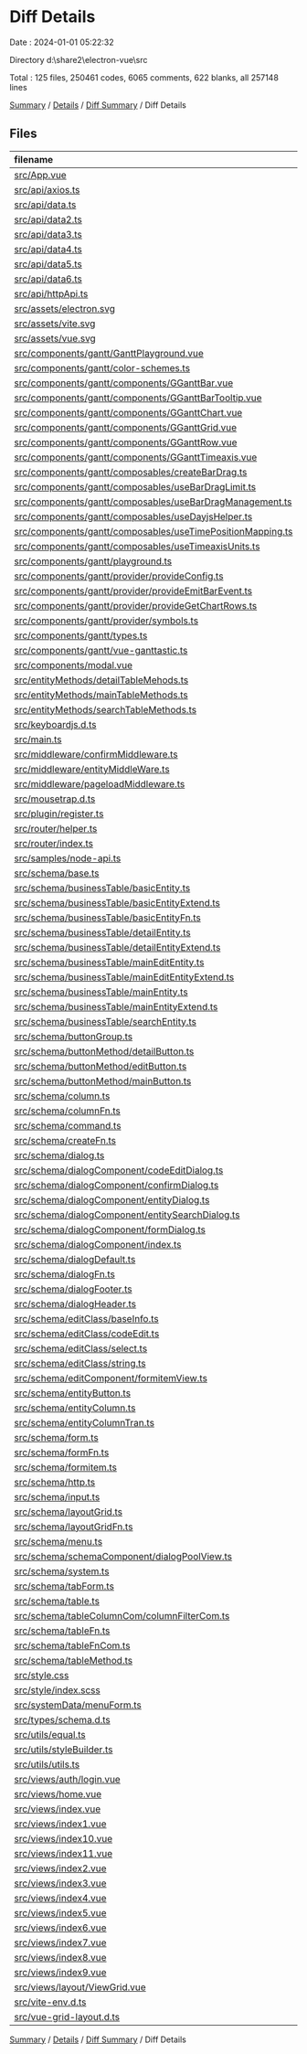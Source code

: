 # Diff Details

Date : 2024-01-01 05:22:32

Directory d:\\share2\\electron-vue\\src

Total : 125 files,  250461 codes, 6065 comments, 622 blanks, all 257148 lines

[Summary](results.md) / [Details](details.md) / [Diff Summary](diff.md) / Diff Details

## Files
| filename | language | code | comment | blank | total |
| :--- | :--- | ---: | ---: | ---: | ---: |
| [src/App.vue](/src/App.vue) | Vue | 15 | 0 | 2 | 17 |
| [src/api/axios.ts](/src/api/axios.ts) | TypeScript | 4 | 0 | 1 | 5 |
| [src/api/data.ts](/src/api/data.ts) | TypeScript | 173,189 | 5,199 | 7 | 178,395 |
| [src/api/data2.ts](/src/api/data2.ts) | TypeScript | 6 | 0 | 2 | 8 |
| [src/api/data3.ts](/src/api/data3.ts) | TypeScript | 5,654 | 189 | 4 | 5,847 |
| [src/api/data4.ts](/src/api/data4.ts) | TypeScript | 54,277 | 0 | 1 | 54,278 |
| [src/api/data5.ts](/src/api/data5.ts) | TypeScript | 60 | 204 | 1 | 265 |
| [src/api/data6.ts](/src/api/data6.ts) | TypeScript | 11,026 | 14 | 3 | 11,043 |
| [src/api/httpApi.ts](/src/api/httpApi.ts) | TypeScript | 164 | 24 | 11 | 199 |
| [src/assets/electron.svg](/src/assets/electron.svg) | XML | 1 | 0 | 0 | 1 |
| [src/assets/vite.svg](/src/assets/vite.svg) | XML | 1 | 0 | 0 | 1 |
| [src/assets/vue.svg](/src/assets/vue.svg) | XML | 1 | 0 | 0 | 1 |
| [src/components/gantt/GanttPlayground.vue](/src/components/gantt/GanttPlayground.vue) | Vue | 158 | 0 | 16 | 174 |
| [src/components/gantt/color-schemes.ts](/src/components/gantt/color-schemes.ts) | TypeScript | 117 | 0 | 16 | 133 |
| [src/components/gantt/components/GGanttBar.vue](/src/components/gantt/components/GGanttBar.vue) | Vue | 146 | 0 | 18 | 164 |
| [src/components/gantt/components/GGanttBarTooltip.vue](/src/components/gantt/components/GGanttBarTooltip.vue) | Vue | 114 | 0 | 19 | 133 |
| [src/components/gantt/components/GGanttChart.vue](/src/components/gantt/components/GGanttChart.vue) | Vue | 232 | 3 | 20 | 255 |
| [src/components/gantt/components/GGanttGrid.vue](/src/components/gantt/components/GGanttGrid.vue) | Vue | 38 | 0 | 6 | 44 |
| [src/components/gantt/components/GGanttRow.vue](/src/components/gantt/components/GGanttRow.vue) | Vue | 100 | 0 | 15 | 115 |
| [src/components/gantt/components/GGanttTimeaxis.vue](/src/components/gantt/components/GGanttTimeaxis.vue) | Vue | 85 | 0 | 9 | 94 |
| [src/components/gantt/composables/createBarDrag.ts](/src/components/gantt/composables/createBarDrag.ts) | TypeScript | 110 | 0 | 18 | 128 |
| [src/components/gantt/composables/useBarDragLimit.ts](/src/components/gantt/composables/useBarDragLimit.ts) | TypeScript | 156 | 5 | 8 | 169 |
| [src/components/gantt/composables/useBarDragManagement.ts](/src/components/gantt/composables/useBarDragManagement.ts) | TypeScript | 189 | 0 | 17 | 206 |
| [src/components/gantt/composables/useDayjsHelper.ts](/src/components/gantt/composables/useDayjsHelper.ts) | TypeScript | 37 | 0 | 9 | 46 |
| [src/components/gantt/composables/useTimePositionMapping.ts](/src/components/gantt/composables/useTimePositionMapping.ts) | TypeScript | 25 | 0 | 7 | 32 |
| [src/components/gantt/composables/useTimeaxisUnits.ts](/src/components/gantt/composables/useTimeaxisUnits.ts) | TypeScript | 121 | 3 | 9 | 133 |
| [src/components/gantt/playground.ts](/src/components/gantt/playground.ts) | TypeScript | 4 | 0 | 2 | 6 |
| [src/components/gantt/provider/provideConfig.ts](/src/components/gantt/provider/provideConfig.ts) | TypeScript | 9 | 0 | 2 | 11 |
| [src/components/gantt/provider/provideEmitBarEvent.ts](/src/components/gantt/provider/provideEmitBarEvent.ts) | TypeScript | 9 | 0 | 2 | 11 |
| [src/components/gantt/provider/provideGetChartRows.ts](/src/components/gantt/provider/provideGetChartRows.ts) | TypeScript | 9 | 0 | 2 | 11 |
| [src/components/gantt/provider/symbols.ts](/src/components/gantt/provider/symbols.ts) | TypeScript | 16 | 0 | 4 | 20 |
| [src/components/gantt/types.ts](/src/components/gantt/types.ts) | TypeScript | 16 | 1 | 2 | 19 |
| [src/components/gantt/vue-ganttastic.ts](/src/components/gantt/vue-ganttastic.ts) | TypeScript | 26 | 0 | 7 | 33 |
| [src/components/modal.vue](/src/components/modal.vue) | Vue | 38 | 0 | 4 | 42 |
| [src/entityMethods/detailTableMehods.ts](/src/entityMethods/detailTableMehods.ts) | TypeScript | 0 | 0 | 1 | 1 |
| [src/entityMethods/mainTableMethods.ts](/src/entityMethods/mainTableMethods.ts) | TypeScript | 9 | 1 | 2 | 12 |
| [src/entityMethods/searchTableMethods.ts](/src/entityMethods/searchTableMethods.ts) | TypeScript | 0 | 0 | 1 | 1 |
| [src/keyboardjs.d.ts](/src/keyboardjs.d.ts) | TypeScript | 1 | 0 | 0 | 1 |
| [src/main.ts](/src/main.ts) | TypeScript | 55 | 1 | 2 | 58 |
| [src/middleware/confirmMiddleware.ts](/src/middleware/confirmMiddleware.ts) | TypeScript | 33 | 0 | 2 | 35 |
| [src/middleware/entityMiddleWare.ts](/src/middleware/entityMiddleWare.ts) | TypeScript | 4 | 0 | 1 | 5 |
| [src/middleware/pageloadMiddleware.ts](/src/middleware/pageloadMiddleware.ts) | TypeScript | 7 | 0 | 1 | 8 |
| [src/mousetrap.d.ts](/src/mousetrap.d.ts) | TypeScript | 1 | 0 | 0 | 1 |
| [src/plugin/register.ts](/src/plugin/register.ts) | TypeScript | 42 | 0 | 1 | 43 |
| [src/router/helper.ts](/src/router/helper.ts) | TypeScript | 47 | 13 | 6 | 66 |
| [src/router/index.ts](/src/router/index.ts) | TypeScript | 103 | 15 | 9 | 127 |
| [src/samples/node-api.ts](/src/samples/node-api.ts) | TypeScript | 0 | 11 | 3 | 14 |
| [src/schema/base.ts](/src/schema/base.ts) | TypeScript | 3 | 0 | 0 | 3 |
| [src/schema/businessTable/basicEntity.ts](/src/schema/businessTable/basicEntity.ts) | TypeScript | 251 | 5 | 9 | 265 |
| [src/schema/businessTable/basicEntityExtend.ts](/src/schema/businessTable/basicEntityExtend.ts) | TypeScript | 5 | 0 | 5 | 10 |
| [src/schema/businessTable/basicEntityFn.ts](/src/schema/businessTable/basicEntityFn.ts) | TypeScript | 69 | 0 | 8 | 77 |
| [src/schema/businessTable/detailEntity.ts](/src/schema/businessTable/detailEntity.ts) | TypeScript | 8 | 0 | 0 | 8 |
| [src/schema/businessTable/detailEntityExtend.ts](/src/schema/businessTable/detailEntityExtend.ts) | TypeScript | 29 | 0 | 2 | 31 |
| [src/schema/businessTable/mainEditEntity.ts](/src/schema/businessTable/mainEditEntity.ts) | TypeScript | -8 | 15 | 2 | 9 |
| [src/schema/businessTable/mainEditEntityExtend.ts](/src/schema/businessTable/mainEditEntityExtend.ts) | TypeScript | 30 | 10 | 1 | 41 |
| [src/schema/businessTable/mainEntity.ts](/src/schema/businessTable/mainEntity.ts) | TypeScript | 14 | 1 | 2 | 17 |
| [src/schema/businessTable/mainEntityExtend.ts](/src/schema/businessTable/mainEntityExtend.ts) | TypeScript | 55 | 4 | 4 | 63 |
| [src/schema/businessTable/searchEntity.ts](/src/schema/businessTable/searchEntity.ts) | TypeScript | 6 | 0 | 0 | 6 |
| [src/schema/buttonGroup.ts](/src/schema/buttonGroup.ts) | TypeScript | 11 | 0 | 0 | 11 |
| [src/schema/buttonMethod/detailButton.ts](/src/schema/buttonMethod/detailButton.ts) | TypeScript | 0 | 0 | 1 | 1 |
| [src/schema/buttonMethod/editButton.ts](/src/schema/buttonMethod/editButton.ts) | TypeScript | 0 | 0 | 1 | 1 |
| [src/schema/buttonMethod/mainButton.ts](/src/schema/buttonMethod/mainButton.ts) | TypeScript | 51 | 62 | 12 | 125 |
| [src/schema/column.ts](/src/schema/column.ts) | TypeScript | 17 | 0 | 7 | 24 |
| [src/schema/columnFn.ts](/src/schema/columnFn.ts) | TypeScript | 3 | 1 | 0 | 4 |
| [src/schema/command.ts](/src/schema/command.ts) | TypeScript | -1 | 0 | 2 | 1 |
| [src/schema/createFn.ts](/src/schema/createFn.ts) | TypeScript | 13 | -3 | 0 | 10 |
| [src/schema/dialog.ts](/src/schema/dialog.ts) | TypeScript | -29 | -2 | 7 | -24 |
| [src/schema/dialogComponent/codeEditDialog.ts](/src/schema/dialogComponent/codeEditDialog.ts) | TypeScript | 54 | 1 | 7 | 62 |
| [src/schema/dialogComponent/confirmDialog.ts](/src/schema/dialogComponent/confirmDialog.ts) | TypeScript | -11 | 0 | 1 | -10 |
| [src/schema/dialogComponent/entityDialog.ts](/src/schema/dialogComponent/entityDialog.ts) | TypeScript | 54 | 1 | 7 | 62 |
| [src/schema/dialogComponent/entitySearchDialog.ts](/src/schema/dialogComponent/entitySearchDialog.ts) | TypeScript | -53 | 0 | -4 | -57 |
| [src/schema/dialogComponent/formDialog.ts](/src/schema/dialogComponent/formDialog.ts) | TypeScript | 54 | 1 | 5 | 60 |
| [src/schema/dialogComponent/index.ts](/src/schema/dialogComponent/index.ts) | TypeScript | -1 | 1 | 4 | 4 |
| [src/schema/dialogDefault.ts](/src/schema/dialogDefault.ts) | TypeScript | 9 | 0 | 1 | 10 |
| [src/schema/dialogFn.ts](/src/schema/dialogFn.ts) | TypeScript | -13 | 2 | 1 | -10 |
| [src/schema/dialogFooter.ts](/src/schema/dialogFooter.ts) | TypeScript | 9 | 0 | 1 | 10 |
| [src/schema/dialogHeader.ts](/src/schema/dialogHeader.ts) | TypeScript | 9 | 0 | 1 | 10 |
| [src/schema/editClass/baseInfo.ts](/src/schema/editClass/baseInfo.ts) | TypeScript | 2 | 0 | 0 | 2 |
| [src/schema/editClass/codeEdit.ts](/src/schema/editClass/codeEdit.ts) | TypeScript | 41 | 2 | 1 | 44 |
| [src/schema/editClass/select.ts](/src/schema/editClass/select.ts) | TypeScript | 3 | 0 | 0 | 3 |
| [src/schema/editClass/string.ts](/src/schema/editClass/string.ts) | TypeScript | 1 | 0 | 0 | 1 |
| [src/schema/editComponent/formitemView.ts](/src/schema/editComponent/formitemView.ts) | TypeScript | 4 | 1 | 1 | 6 |
| [src/schema/entityButton.ts](/src/schema/entityButton.ts) | TypeScript | 10 | -2 | 1 | 9 |
| [src/schema/entityColumn.ts](/src/schema/entityColumn.ts) | TypeScript | -204 | -23 | 3 | -224 |
| [src/schema/entityColumnTran.ts](/src/schema/entityColumnTran.ts) | TypeScript | 265 | 21 | 1 | 287 |
| [src/schema/form.ts](/src/schema/form.ts) | TypeScript | 75 | 11 | 1 | 87 |
| [src/schema/formFn.ts](/src/schema/formFn.ts) | TypeScript | 0 | -1 | 0 | -1 |
| [src/schema/formitem.ts](/src/schema/formitem.ts) | TypeScript | 32 | 3 | 0 | 35 |
| [src/schema/http.ts](/src/schema/http.ts) | TypeScript | 18 | 0 | -1 | 17 |
| [src/schema/input.ts](/src/schema/input.ts) | TypeScript | 27 | 0 | 0 | 27 |
| [src/schema/layoutGrid.ts](/src/schema/layoutGrid.ts) | TypeScript | 0 | -7 | 1 | -6 |
| [src/schema/layoutGridFn.ts](/src/schema/layoutGridFn.ts) | TypeScript | -5 | 5 | 0 | 0 |
| [src/schema/menu.ts](/src/schema/menu.ts) | TypeScript | 132 | -6 | 1 | 127 |
| [src/schema/schemaComponent/dialogPoolView.ts](/src/schema/schemaComponent/dialogPoolView.ts) | TypeScript | 17 | 0 | 1 | 18 |
| [src/schema/system.ts](/src/schema/system.ts) | TypeScript | 38 | 13 | -1 | 50 |
| [src/schema/tabForm.ts](/src/schema/tabForm.ts) | TypeScript | 41 | 0 | 4 | 45 |
| [src/schema/table.ts](/src/schema/table.ts) | TypeScript | 51 | 3 | 0 | 54 |
| [src/schema/tableColumnCom/columnFilterCom.ts](/src/schema/tableColumnCom/columnFilterCom.ts) | TypeScript | 1 | 0 | 2 | 3 |
| [src/schema/tableFn.ts](/src/schema/tableFn.ts) | TypeScript | -7 | 10 | -6 | -3 |
| [src/schema/tableFnCom.ts](/src/schema/tableFnCom.ts) | TypeScript | 0 | 0 | -1 | -1 |
| [src/schema/tableMethod.ts](/src/schema/tableMethod.ts) | TypeScript | -5 | 0 | 0 | -5 |
| [src/style.css](/src/style.css) | PostCSS | 89 | 25 | 22 | 136 |
| [src/style/index.scss](/src/style/index.scss) | SCSS | 216 | 27 | 35 | 278 |
| [src/systemData/menuForm.ts](/src/systemData/menuForm.ts) | TypeScript | 14 | 1 | 3 | 18 |
| [src/types/schema.d.ts](/src/types/schema.d.ts) | TypeScript | 570 | 15 | 84 | 669 |
| [src/utils/equal.ts](/src/utils/equal.ts) | TypeScript | 31 | 1 | 12 | 44 |
| [src/utils/styleBuilder.ts](/src/utils/styleBuilder.ts) | TypeScript | 88 | 0 | 3 | 91 |
| [src/utils/utils.ts](/src/utils/utils.ts) | TypeScript | 285 | 25 | 26 | 336 |
| [src/views/auth/login.vue](/src/views/auth/login.vue) | Vue | 5 | 0 | 3 | 8 |
| [src/views/home.vue](/src/views/home.vue) | Vue | 7 | 0 | 3 | 10 |
| [src/views/index.vue](/src/views/index.vue) | Vue | 287 | 3 | 5 | 295 |
| [src/views/index1.vue](/src/views/index1.vue) | Vue | 119 | 10 | 2 | 131 |
| [src/views/index10.vue](/src/views/index10.vue) | Vue | 90 | 0 | 3 | 93 |
| [src/views/index11.vue](/src/views/index11.vue) | Vue | 58 | 0 | 1 | 59 |
| [src/views/index2.vue](/src/views/index2.vue) | Vue | 116 | 5 | 3 | 124 |
| [src/views/index3.vue](/src/views/index3.vue) | Vue | 116 | 5 | 3 | 124 |
| [src/views/index4.vue](/src/views/index4.vue) | Vue | 168 | 7 | 5 | 180 |
| [src/views/index5.vue](/src/views/index5.vue) | Vue | 51 | 1 | 3 | 55 |
| [src/views/index6.vue](/src/views/index6.vue) | Vue | 146 | 0 | 13 | 159 |
| [src/views/index7.vue](/src/views/index7.vue) | Vue | 10 | 0 | 3 | 13 |
| [src/views/index8.vue](/src/views/index8.vue) | Vue | 251 | 63 | 7 | 321 |
| [src/views/index9.vue](/src/views/index9.vue) | Vue | 85 | 64 | 10 | 159 |
| [src/views/layout/ViewGrid.vue](/src/views/layout/ViewGrid.vue) | Vue | 23 | 0 | 3 | 26 |
| [src/vite-env.d.ts](/src/vite-env.d.ts) | TypeScript | 5 | 1 | 2 | 8 |
| [src/vue-grid-layout.d.ts](/src/vue-grid-layout.d.ts) | TypeScript | 1 | 0 | 0 | 1 |

[Summary](results.md) / [Details](details.md) / [Diff Summary](diff.md) / Diff Details